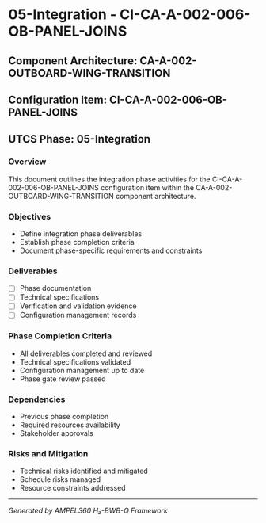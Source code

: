# 05-Integration - CI-CA-A-002-006-OB-PANEL-JOINS

## Component Architecture: CA-A-002-OUTBOARD-WING-TRANSITION
## Configuration Item: CI-CA-A-002-006-OB-PANEL-JOINS
## UTCS Phase: 05-Integration

### Overview
This document outlines the integration phase activities for the CI-CA-A-002-006-OB-PANEL-JOINS configuration item within the CA-A-002-OUTBOARD-WING-TRANSITION component architecture.

### Objectives
- Define integration phase deliverables
- Establish phase completion criteria
- Document phase-specific requirements and constraints

### Deliverables
- [ ] Phase documentation
- [ ] Technical specifications
- [ ] Verification and validation evidence
- [ ] Configuration management records

### Phase Completion Criteria
- All deliverables completed and reviewed
- Technical specifications validated
- Configuration management up to date
- Phase gate review passed

### Dependencies
- Previous phase completion
- Required resources availability
- Stakeholder approvals

### Risks and Mitigation
- Technical risks identified and mitigated
- Schedule risks managed
- Resource constraints addressed

---
*Generated by AMPEL360 H₂-BWB-Q Framework*
